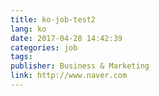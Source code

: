```yaml
---
title: ko-job-test2
lang: ko
date: 2017-04-28 14:42:39
categories: job
tags:
publisher: Business & Marketing
link: http://www.naver.com
---
```

